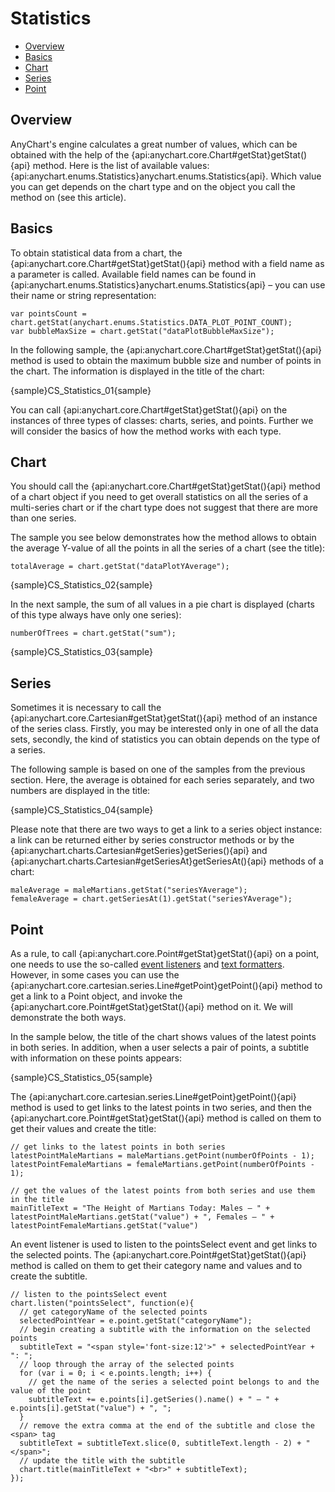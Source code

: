 Statistics
==========

* [Overview](#Overview)
* [Basics](#Basics)
* [Chart](#Chart)
* [Series](#Series)
* [Point](#Point)

## Overview 

AnyChart's engine calculates a great number of values, which can be obtained with the help of the {api:anychart.core.Chart#getStat}getStat(){api} method. Here is the list of available values: {api:anychart.enums.Statistics}anychart.enums.Statistics{api}. Which value you can get depends on the chart type and on the object you call the method on (see this article).

## Basics

To obtain statistical data from a chart, the {api:anychart.core.Chart#getStat}getStat(){api} method with a field name as a parameter is called. Available field names can be found in {api:anychart.enums.Statistics}anychart.enums.Statistics{api} – you can use their name or string representation:

```
var pointsCount = chart.getStat(anychart.enums.Statistics.DATA_PLOT_POINT_COUNT);
var bubbleMaxSize = chart.getStat("dataPlotBubbleMaxSize");
```

In the following sample, the {api:anychart.core.Chart#getStat}getStat(){api} method is used to obtain the maximum bubble size and number of points in the chart. The information is displayed in the title of the chart:

{sample}CS\_Statistics\_01{sample}

You can call {api:anychart.core.Chart#getStat}getStat(){api} on the instances of three types of classes: charts, series, and points. Further we will consider the basics of how the method works with each type.

## Chart

You should call the {api:anychart.core.Chart#getStat}getStat(){api} method of a chart object if you need to get overall statistics on all the series of a multi-series chart or if the chart type does not suggest that there are more than one series.

The sample you see below demonstrates how the method allows to obtain the average Y-value of all the points in all the series of a chart (see the title):

```
totalAverage = chart.getStat("dataPlotYAverage");
```

{sample}CS\_Statistics\_02{sample}

In the next sample, the sum of all values in a pie chart is displayed (charts of this type always have only one series):

```
numberOfTrees = chart.getStat("sum");
```

{sample}CS\_Statistics\_03{sample}

## Series

Sometimes it is necessary to call the {api:anychart.core.Cartesian#getStat}getStat(){api} method of an instance of the series class. Firstly, you may be interested only in one of all the data sets, secondly, the kind of statistics you can obtain depends on the type of a series.

The following sample is based on one of the samples from the previous section. Here, the average is obtained for each series separately, and two numbers are displayed in the title: 

{sample}CS\_Statistics\_04{sample}

Please note that there are two ways to get a link to a series object instance: a link can be returned either by series constructor methods or by the {api:anychart.charts.Cartesian#getSeries}getSeries(){api} and {api:anychart.charts.Cartesian#getSeriesAt}getSeriesAt(){api} methods of a chart:

```
maleAverage = maleMartians.getStat("seriesYAverage");
femaleAverage = chart.getSeriesAt(1).getStat("seriesYAverage");
```

## Point

As a rule, to call {api:anychart.core.Point#getStat}getStat(){api} on a point, one needs to use the so-called [event listeners](../Common_Settings/Event_Listeners) and [text formatters](../Common_Settings/Text_Formatters). However, in some cases you can use the {api:anychart.core.cartesian.series.Line#getPoint}getPoint(){api} method to get a link to a Point object, and invoke the {api:anychart.core.Point#getStat}getStat(){api} method on it. We will demonstrate the both ways.

In the sample below, the title of the chart shows values of the latest points in both series. In addition, when a user selects a pair of points, a subtitle with information on these points appears:

{sample}CS\_Statistics\_05{sample}

The {api:anychart.core.cartesian.series.Line#getPoint}getPoint(){api} method is used to get links to the latest points in two series, and then the {api:anychart.core.Point#getStat}getStat(){api} method is called on them to get their values and create the title:

```
// get links to the latest points in both series
latestPointMaleMartians = maleMartians.getPoint(numberOfPoints - 1);
latestPointFemaleMartians = femaleMartians.getPoint(numberOfPoints - 1);

// get the values of the latest points from both series and use them in the title
mainTitleText = "The Height of Martians Today: Males — " +
latestPointMaleMartians.getStat("value") + ", Females — " +
latestPointFemaleMartians.getStat("value")
```

An event listener is used to listen to the pointsSelect event and get links to the selected points. The {api:anychart.core.Point#getStat}getStat(){api} method is called on them to get their category name and values and to create the subtitle.

```
// listen to the pointsSelect event
chart.listen("pointsSelect", function(e){
  // get categoryName of the selected points
  selectedPointYear = e.point.getStat("categoryName");
  // begin creating a subtitle with the information on the selected points
  subtitleText = "<span style='font-size:12'>" + selectedPointYear + ": ";
  // loop through the array of the selected points
  for (var i = 0; i < e.points.length; i++) {
    // get the name of the series a selected point belongs to and the value of the point
    subtitleText += e.points[i].getSeries().name() + " — " + e.points[i].getStat("value") + ", ";
  }
  // remove the extra comma at the end of the subtitle and close the <span> tag
  subtitleText = subtitleText.slice(0, subtitleText.length - 2) + "</span>";
  // update the title with the subtitle
  chart.title(mainTitleText + "<br>" + subtitleText);
});
```